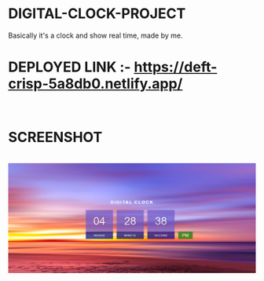 # DIGITAL-CLOCK-PROJECT

Basically it's a clock and show real time, made by me.
<br>

# DEPLOYED LINK :- https://deft-crisp-5a8db0.netlify.app/

<br>

# SCREENSHOT

 <br>

<img class="Image" src="Screenshot (688).png" alt="Image">
